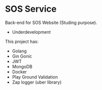 # SOS Service

Back-end for SOS Website (Studing purpose).

- Underdevelopment

This project has:

- Golang
- Gin Gonic
- JWT
- MongoDB
- Docker
- Play Ground Validation
- Zap logger (uber library)